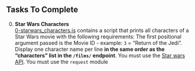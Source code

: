 ## Tasks To Complete

 0. **Star Wars Characters**<br/>[0-starwars_characters.js](0-starwars_characters.js) contains a script that prints all characters of a Star Wars movie with the following requirements:
 The first positional argument passed is the Movie ID - example: `3` = “Return of the Jedi”.
  Display one character name per line **in the same order as the “characters” list in the `/films/` endpoint**.
  You must use the [Star wars API](https://swapi-api.hbtn.io/).
  You must use the `request` module
